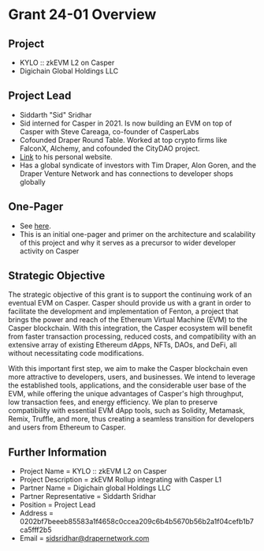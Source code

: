 # Grant 24-01 Overview

## Project

* KYLO :: zkEVM L2 on Casper
* Digichain Global Holdings LLC

## Project Lead

* Siddarth "Sid" Sridhar
* Sid interned for Casper in 2021. Is now building an EVM on top of Casper with Steve Careaga, co-founder of CasperLabs
* Cofounded Draper Round Table. Worked at top crypto firms like FalconX, Alchemy, and cofounded the CityDAO project.
* [Link](https://sidsridhar.com/) to his personal website.
* Has a global syndicate of investors with Tim Draper, Alon Goren, and the Draper Venture Network and has connections to developer shops globally

## One-Pager

* See [here](https://docs.google.com/document/d/1pWpO-ttpH8MBrZH-dZ4NszHFJpyat0sv8oxgJDXf7m4/edit).
* This is an initial one-pager and primer on the architecture and scalability of this project and why it serves as a precursor to wider developer activity on Casper


## Strategic Objective

The strategic objective of this grant is to support the continuing work of an eventual EVM on Casper.  Casper should provide us with a grant in order to facilitate the development and implementation of Fenton, a project that brings the power and reach of the Ethereum Virtual Machine (EVM) to the Casper blockchain. With this integration, the Casper ecosystem will benefit from faster transaction processing, reduced costs, and compatibility with an extensive array of existing Ethereum dApps, NFTs, DAOs, and DeFi, all without necessitating code modifications.

With this important first step, we aim to make the Casper blockchain even more attractive to developers, users, and businesses. We intend to leverage the established tools, applications, and the considerable user base of the EVM, while offering the unique advantages of Casper's high throughput, low transaction fees, and energy efficiency. We plan to preserve compatibility with essential EVM dApp tools, such as Solidity, Metamask, Remix, Truffle, and more, thus creating a seamless transition for developers and users from Ethereum to Casper.

## Further Information

* Project Name = KYLO :: zkEVM L2 on Casper
* Project Description = zkEVM Rollup integrating with Casper L1
* Partner Name = Digichain global Holdings LLC
* Partner Representative = Siddarth Sridhar
* Position = Project Lead
* Address = 0202bf7beeeb85583a1f4658c0ccea209c6b4b5670b56b2a1f04cefb1b7ca5fff2b5
* Email = sidsridhar@drapernetwork.com
